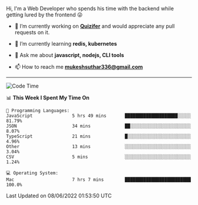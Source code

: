Hi, I'm a Web Developer who spends his time with the backend while getting lured by the frontend 😜

- 🔭 I’m currently working on **[Quizifer](https://github.com/SutharMukesh/Quizifer/)** and would appreciate any pull requests on it.

- 🌱 I’m currently learning **redis, kubernetes**

- 💬 Ask me about **javascript, nodejs, CLI tools**

- 📫 How to reach me **mukeshsuthar336@gmail.com**

---
<!--START_SECTION:waka-->
![Code Time](http://img.shields.io/badge/Code%20Time-0%20secs-blue)

📊 **This Week I Spent My Time On** 

```text
💬 Programming Languages: 
JavaScript               5 hrs 49 mins       ████████████████████░░░░░   81.79% 
JSON                     34 mins             ██░░░░░░░░░░░░░░░░░░░░░░░   8.07% 
TypeScript               21 mins             █░░░░░░░░░░░░░░░░░░░░░░░░   4.96% 
Other                    13 mins             ░░░░░░░░░░░░░░░░░░░░░░░░░   3.04% 
CSV                      5 mins              ░░░░░░░░░░░░░░░░░░░░░░░░░   1.24%

💻 Operating System: 
Mac                      7 hrs 7 mins        █████████████████████████   100.0%

```


 Last Updated on 08/06/2022 01:53:50 UTC
<!--END_SECTION:waka-->
